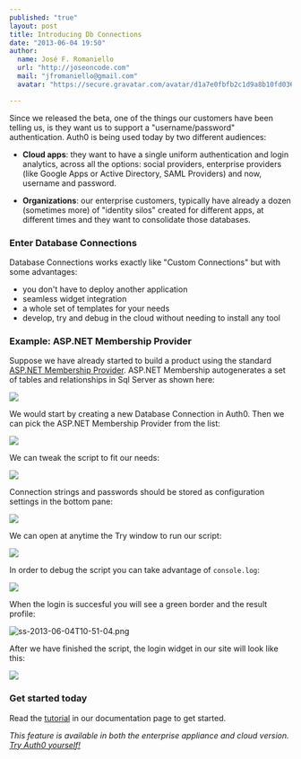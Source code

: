```yaml
---
published: "true"
layout: post
title: Introducing Db Connections
date: "2013-06-04 19:50"
author:
  name: José F. Romaniello
  url: "http://joseoncode.com"
  mail: "jfromaniello@gmail.com"
  avatar: "https://secure.gravatar.com/avatar/d1a7e0fbfb2c1d9a8b10fd03648da78f.png"

---
```


Since we released the beta, one of the things our customers have been telling us, is they want us to support a "username/password" authentication. Auth0 is being used today by two different audiences:

<!-- more -->

-   **Cloud apps**: they want to have a single uniform authentication and login analytics, across all the options: social providers, enterprise providers (like Google Apps or Active Directory, SAML Providers) and now, username and password.

-   **Organizations**: our enterprise customers, typically have already a dozen (sometimes more) of "identity silos" created for different apps, at different times and they want to consolidate those databases.

### Enter Database Connections

Database Connections works exactly like "Custom Connections" but with some advantages:

-   you don't have to deploy another application
-   seamless widget integration
-   a whole set of templates for your needs
-   develop, try and debug in the cloud without needing to install any tool

### Example: ASP.NET Membership Provider

Suppose we have already started to build a product using the standard [ASP.NET Membership Provider](http://msdn.microsoft.com/en-us/library/yh26yfzy.aspx). ASP.NET Membership autogenerates a set of tables and relationships in Sql Server as shown here:

![](http://blog.auth0.com.s3.amazonaws.com/A4N95VJO07-1200x1200.jpeg)

We would start by creating a new Database Connection in Auth0. Then we can pick the ASP.NET Membership Provider from the list:

![](http://blog.auth0.com.s3.amazonaws.com/Screen%20Shot%202013-06-03%20at%205.13.08%20PM.png)

We can tweak the script to fit our needs:

![](http://blog.auth0.com.s3.amazonaws.com/Screen%20Shot%202013-06-03%20at%205.18.50%20PM.png)

Connection strings and passwords should be stored as configuration settings in the bottom pane:

![](http://blog.auth0.com.s3.amazonaws.com/Screen%20Shot%202013-06-03%20at%205.20.08%20PM.png)

We can open at anytime the Try window to run our script:

![](http://blog.auth0.com.s3.amazonaws.com/Screen%20Shot%202013-06-03%20at%205.22.15%20PM.png)

In order to debug the script you can take advantage of `console.log`:

![](http://blog.auth0.com.s3.amazonaws.com/Screen%20Shot%202013-06-03%20at%205.27.28%20PM.png)

When the login is succesful you will see a green border and the result profile:

![ss-2013-06-04T10-51-04.png](http://blog.auth0.com.s3.amazonaws.com/ss-2013-06-04T10-51-04.png)

After we have finished the script, the login widget in our site will look like this:

![](http://blog.auth0.com.s3.amazonaws.com/Screen%20Shot%202013-06-03%20at%205.31.49%20PM.png)

### Get started today

Read the [tutorial](https://docs.auth0.com/mysql-connection-tutorial) in our documentation page to get started.

<em>This feature is available in both the enterprise appliance and cloud version. [Try Auth0 yourself!](https://auth0.com)</em>